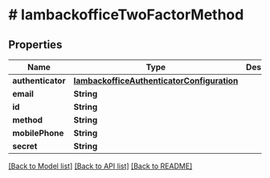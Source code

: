 # # IambackofficeTwoFactorMethod


## Properties 


Name | Type | Description | Notes
------------ | ------------- | ------------- | -------------
**authenticator**| [**IambackofficeAuthenticatorConfiguration**](IambackofficeAuthenticatorConfiguration.md) |   | [optional]
**email**| **String** |   | [optional]
**id**| **String** |   | [optional]
**method**| **String** |   | [optional]
**mobilePhone**| **String** |   | [optional]
**secret**| **String** |   | [optional]


[[Back to Model list]](../../README.md#models) [[Back to API list]](../../README.md#endpoints) [[Back to README]](../../README.md)

